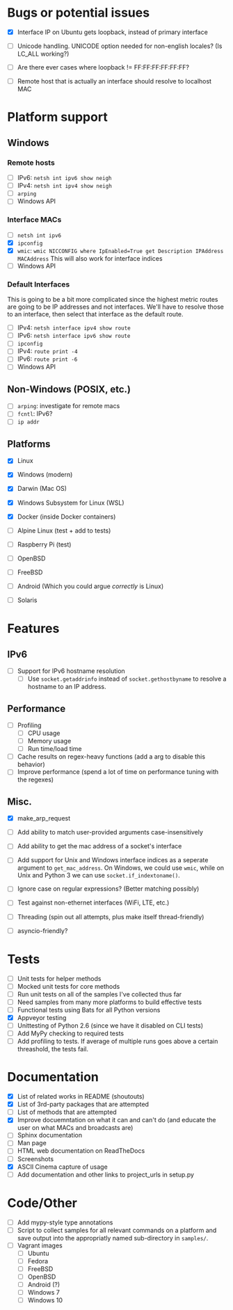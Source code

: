 
# Bugs or potential issues
* [X] Interface IP on Ubuntu gets loopback, instead of primary interface
* [ ] Unicode handling. UNICODE option needed for non-english locales? (Is LC_ALL working?)
* [ ] Are there ever cases where loopback != FF:FF:FF:FF:FF:FF?
* [ ] Remote host that is actually an interface should resolve to localhost MAC


# Platform support

## Windows

### Remote hosts
* [ ] IPv6: `netsh int ipv6 show neigh`
* [ ] IPv4: `netsh int ipv4 show neigh`
* [ ] `arping`
* [ ] Windows API

### Interface MACs
* [ ] `netsh int ipv6`
* [x] `ipconfig`
* [x] `wmic`: `wmic NICCONFIG where IpEnabled=True get Description IPAddress MACAddress`
             This will also work for interface indices
* [ ] Windows API

### Default Interfaces
This is going to be a bit more complicated since the highest
metric routes are going to be IP addresses and not interfaces.
We'll have to resolve those to an interface, then select that
interface as the default route.
* [ ] IPv4: `netsh interface ipv4 show route`
* [ ] IPv6: `netsh interface ipv6 show route`
* [ ] `ipconfig`
* [ ] IPv4: `route print -4`
* [ ] IPv6: `route print -6`
* [ ] Windows API

## Non-Windows (POSIX, etc.)
* [ ] `arping`: investigate for remote macs
* [ ] `fcntl`: IPv6?
* [ ] `ip addr`

## Platforms
* [x] Linux
* [x] Windows (modern)
* [x] Darwin (Mac OS)
* [x] Windows Subsystem for Linux (WSL)
* [x] Docker (inside Docker containers)
* [ ] Alpine Linux (test + add to tests)
* [ ] Raspberry Pi (test)
* [ ] OpenBSD
* [ ] FreeBSD
* [ ] Android (Which you could argue *correctly* is Linux)
* [ ] Solaris


# Features

## IPv6
* [ ] Support for IPv6 hostname resolution
    * [ ] Use `socket.getaddrinfo` instead of `socket.gethostbyname`
          to resolve a hostname to an IP address.

## Performance
* [ ] Profiling
    * [ ] CPU usage
    * [ ] Memory usage
    * [ ] Run time/load time
* [ ] Cache results on regex-heavy functions (add a arg to disable this behavior)
* [ ] Improve performance (spend a lot of time on performance tuning with the regexes)

## Misc.
* [X] make_arp_request
* [ ] Add ability to match user-provided arguments case-insensitively
* [ ] Add ability to get the mac address of a socket's interface
* [ ] Add support for Unix and Windows interface indices as a seperate
      argument to `get_mac_address`. On Windows, we could use `wmic`,
      while on Unix and Python 3 we can use `socket.if_indextoname()`.
* [ ] Ignore case on regular expressions? (Better matching possibly)
* [ ] Test against non-ethernet interfaces (WiFi, LTE, etc.)
* [ ] Threading (spin out all attempts, plus make itself thread-friendly)
* [ ] asyncio-friendly?


# Tests
* [ ] Unit tests for helper methods
* [ ] Mocked unit tests for core methods
* [ ] Run unit tests on all of the samples I've collected thus far
* [ ] Need samples from many more platforms to build effective tests
* [ ] Functional tests using Bats for all Python versions
* [x] Appveyor testing
* [ ] Unittesting of Python 2.6 (since we have it disabled on CLI tests)
* [ ] Add MyPy checking to required tests
* [ ] Add profiling to tests. If average of multiple runs goes
 above a certain threashold, the tests fail.

# Documentation
* [x] List of related works in README (shoutouts)
* [x] List of 3rd-party packages that are attempted
* [ ] List of methods that are attempted
* [x] Improve docuemntation on what it can and can't do
      (and educate the user on what MACs and broadcasts are)
* [ ] Sphinx documentation
* [ ] Man page
* [ ] HTML web documentation on ReadTheDocs
* [ ] Screenshots
* [x] ASCII Cinema capture of usage
* [ ] Add documentation and other links to project_urls in setup.py

# Code/Other
* [ ] Add mypy-style type annotations
* [ ] Script to collect samples for all relevant commands on a platform
and save output into the appropriatly named sub-directory in `samples/`.
* [ ] Vagrant images
    * [ ] Ubuntu
    * [ ] Fedora
    * [ ] FreeBSD
    * [ ] OpenBSD
    * [ ] Android (?)
    * [ ] Windows 7
    * [ ] Windows 10
